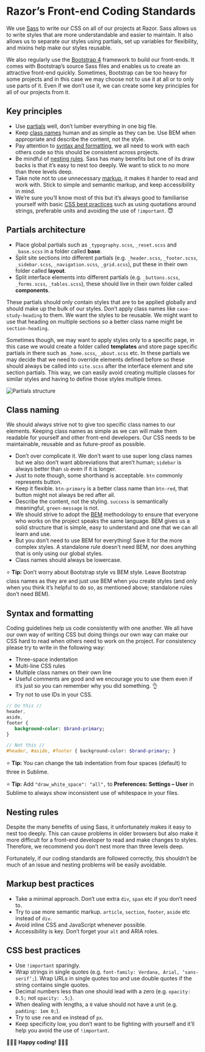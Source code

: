 # Razor’s Front-end Coding Standards

We use [Sass](http://sass-lang.com/) to write our CSS on all of our projects at Razor. Sass allows us to write styles that are more understandable and easier to maintain. It also allows us to separate our styles using partials, set up variables for flexibility, and mixins help make our styles reusable.

We also regularly use the [Bootstrap 4](https://v4-alpha.getbootstrap.com/) framework to build our front-ends. It comes with Bootstrap’s source Sass files and enables us to create an attractive front-end quickly. Sometimes, Bootstrap can be too heavy for some projects and in this case we may choose not to use it at all or to only use parts of it. Even if we don’t use it, we can create some key principles for all of our projects from it.

## Key principles
- Use [partials](#parials-architecture) well, don’t lumber everything in one big file.
- Keep [class names](#class-naming) human and as simple as they can be. Use BEM when appropriate and describe the content, not the style.
- Pay attention to [syntax and formatting](#syntax-and-formatting), we all need to work with each others code so this should be consistent across projects.
- Be mindful of [nesting rules](#nesting-rules). Sass has many benefits but one of its draw backs is that it’s easy to nest too deeply. We want to stick to no more than three levels deep.
- Take note not to use unnecessary [markup](#markup-best-practices), it makes it harder to read and work with. Stick to simple and semantic markup, and keep accessibility in mind.
- We’re sure you’ll know most of this but it’s always good to familiarise yourself with basic [CSS best practices](#css-best-practices) such as using quotations around strings, preferable units and avoiding the use of `!important`. 😇


## Partials architecture
- Place global partials such as `_typography.scss`, `_reset.scss` and `_base.scss` in a folder called **base**.
- Split site sections into different partials (e.g. `_header.scss`, `_footer.scss`, `_sidebar.scss`, `_navigation.scss`, `_grid.scss`), put these in their own folder called **layout**.
- Split interface elements into different partials (e.g. `_buttons.scss`, `_forms.scss`, `_tables.scss`), these should live in their own folder called **components**.

These partials should only contain styles that are to be applied globally and should make up the bulk of our styles. Don’t apply class names like `case-study-heading` to them. We want the styles to be reusable. We might want to use that heading on multiple sections so a better class name might be `section-heading`.

Sometimes though, we may want to apply styles only to a specific page, in this case we would create a folder called **templates** and store page specific partials in there such as `_home.scss`, `_about.scss` etc. In these partials we may decide that we need to override elements defined before so these should always be called into `site.scss` after the interface element and site section partials. This way, we can easily avoid creating multiple classes for similar styles and having to define those styles multiple times. 

![Partials structure](https://razorexternalfacing.blob.core.windows.net/documentation-blobs/partials-screenshot.png)

## Class naming
We should always strive not to give too specific class names to our elements. Keeping class names as simple as we can will make them readable for yourself and other front-end developers. Our CSS needs to be maintainable, reusable and as future-proof as possible.

- Don’t over complicate it. We don’t want to use super long class names but we also don’t want abbreviations that aren’t human; `sidebar` is always better than `sb` even if it is longer.
- Just to note though, some shorthand is acceptable. `btn` commonly represents button.
- Keep it flexible. `btn-primary` is a better class name than `btn-red`, that button might not always be red after all.
- Describe the content, not the styling. `success` is semantically meaningful, `green-message` is not.
- We should strive to adopt the [BEM](http://getbem.com/) methodology to ensure that everyone who works on the project speaks the same language. BEM gives us a solid structure that is simple, easy to understand and one that we can all learn and use.
- But you don’t need to use BEM for everything! Save it for the more complex styles. A standalone rule doesn’t need BEM, nor does anything that is only using our global styles.
- Class names should always be lowercase.

⭐️ **Tip:** Don’t worry about Bootstrap style vs BEM style. Leave Bootstrap class names as they are and just use BEM when *you* create styles (and only when you think it’s helpful to do so, as mentioned above; standalone rules don’t need BEM). 
 
## Syntax and formatting
Coding guidelines help us code consistently with one another. We all have our own way of writing CSS but doing things our own way can make our CSS hard to read when others need to work on the project. For consistency please try to write in the following way:

- Three-space indentation
- Multi-line CSS rules
- Multiple class names on their own line
- Useful comments are good and we encourage you to use them even if it’s just so you can remember why you did something. 👌
- Try not to use IDs in your CSS.

```sass
// Do this //
header,
aside,
footer {
   background-color: $brand-primary;
}

// Not this //
#header, #aside, #footer { background-color: $brand-primary; }

```

⭐️ **Tip:** You can change the tab indentation from four spaces (default) to three in Sublime.

⭐️ **Tip:** Add `"draw_white_space": "all",` to **Preferences: Settings – User** in Sublime to always show inconsistent use of whitespace in your files.

## Nesting rules
Despite the many benefits of using Sass, it unfortunately makes it easy to nest too deeply. This can cause problems in older browsers but also make it more difficult for a front-end developer to read and make changes to styles. Therefore, we recommend you don’t nest more than three levels deep.

Fortunately, if our coding standards are followed correctly, this shouldn’t be much of an issue and nesting problems will be easily avoidable.

## Markup best practices
- Take a minimal approach. Don’t use extra `div`, `span` etc if you don’t need to.
- Try to use more semantic markup. `article`, `section`, `footer`, `aside` etc instead of `div`.
- Avoid inline CSS and JavaScript whenever possible.
- Accessibility is key. Don’t forget your `alt` and ARIA roles.

## CSS best practices
- Use `!important` sparingly.
- Wrap strings in single quotes (e.g. `font-family: Verdana, Arial, ‘sans-serif’;`). Wrap URLs in single quotes too and use double quotes if the string contains single quotes.
- Decimal numbers less than one should lead with a zero (e.g. `opacity: 0.5;` not `opacity: .5;`).
- When dealing with lengths, a `0` value should not have a unit (e.g. `padding: 1em 0;`).
- Try to use `rem` and `em` instead of `px`.
- Keep specificity low, you don’t want to be fighting with yourself and it’ll help you avoid the use of `!important`.


🌈🦄💖 **Happy coding!** 💖🦄🌈